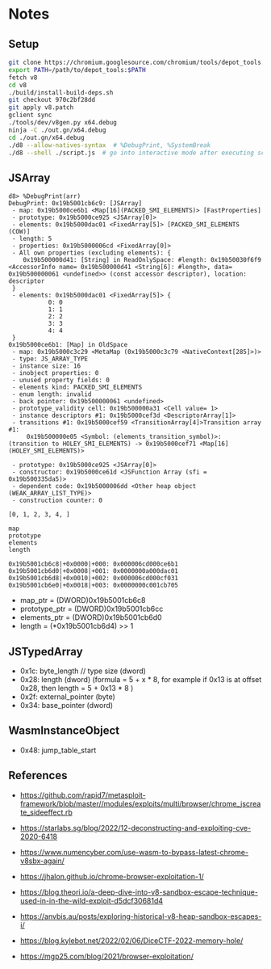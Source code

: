 # Notes

## Setup

```sh
git clone https://chromium.googlesource.com/chromium/tools/depot_tools.git
export PATH=/path/to/depot_tools:$PATH
fetch v8
cd v8
./build/install-build-deps.sh
git checkout 970c2bf28dd
git apply v8.patch
gclient sync
./tools/dev/v8gen.py x64.debug
ninja -C ./out.gn/x64.debug
cd ./out.gn/x64.debug
./d8 --allow-natives-syntax  # %DebugPrint, %SystemBreak
./d8 --shell ./script.js  # go into interactive mode after executing script.js
```

## JSArray

```console
d8> %DebugPrint(arr)
DebugPrint: 0x19b5001cb6c9: [JSArray]
 - map: 0x19b5000ce6b1 <Map[16](PACKED_SMI_ELEMENTS)> [FastProperties]
 - prototype: 0x19b5000ce925 <JSArray[0]>
 - elements: 0x19b5000dac01 <FixedArray[5]> [PACKED_SMI_ELEMENTS (COW)]
 - length: 5
 - properties: 0x19b5000006cd <FixedArray[0]>
 - All own properties (excluding elements): {
    0x19b500000d41: [String] in ReadOnlySpace: #length: 0x19b50030f6f9 <AccessorInfo name= 0x19b500000d41 <String[6]: #length>, data= 0x19b500000061 <undefined>> (const accessor descriptor), location: descriptor
 }
 - elements: 0x19b5000dac01 <FixedArray[5]> {
           0: 0
           1: 1
           2: 2
           3: 3
           4: 4
 }
0x19b5000ce6b1: [Map] in OldSpace
 - map: 0x19b5000c3c29 <MetaMap (0x19b5000c3c79 <NativeContext[285]>)>
 - type: JS_ARRAY_TYPE
 - instance size: 16
 - inobject properties: 0
 - unused property fields: 0
 - elements kind: PACKED_SMI_ELEMENTS
 - enum length: invalid
 - back pointer: 0x19b500000061 <undefined>
 - prototype_validity cell: 0x19b500000a31 <Cell value= 1>
 - instance descriptors #1: 0x19b5000cef3d <DescriptorArray[1]>
 - transitions #1: 0x19b5000cef59 <TransitionArray[4]>Transition array #1:
     0x19b500000e05 <Symbol: (elements_transition_symbol)>: (transition to HOLEY_SMI_ELEMENTS) -> 0x19b5000cef71 <Map[16](HOLEY_SMI_ELEMENTS)>

 - prototype: 0x19b5000ce925 <JSArray[0]>
 - constructor: 0x19b5000ce61d <JSFunction Array (sfi = 0x19b500335da5)>
 - dependent code: 0x19b5000006dd <Other heap object (WEAK_ARRAY_LIST_TYPE)>
 - construction counter: 0

[0, 1, 2, 3, 4, ]
```

```text
map
prototype
elements
length
```

```text
0x19b5001cb6c8|+0x0000|+000: 0x000006cd000ce6b1
0x19b5001cb6d0|+0x0008|+001: 0x0000000a000dac01
0x19b5001cb6d8|+0x0010|+002: 0x000006cd000cf031
0x19b5001cb6e0|+0x0018|+003: 0x0000000c001cb705
```

- map_ptr = (DWORD)0x19b5001cb6c8
- prototype_ptr = (DWORD)0x19b5001cb6cc
- elements_ptr = (DWORD)0x19b5001cb6d0
- length = (*0x19b5001cb6d4) >> 1

## JSTypedArray

- 0x1c: byte_length // type size (dword)
- 0x28: length (dword) (formula = 5 + x * 8, for example if 0x13 is at offset 0x28, then length = 5 + 0x13 * 8 )
- 0x2f: external_pointer (byte)
- 0x34: base_pointer (dword)

## WasmInstanceObject

- 0x48: jump_table_start

## References

- https://github.com/rapid7/metasploit-framework/blob/master//modules/exploits/multi/browser/chrome_jscreate_sideeffect.rb
- https://starlabs.sg/blog/2022/12-deconstructing-and-exploiting-cve-2020-6418
- https://www.numencyber.com/use-wasm-to-bypass-latest-chrome-v8sbx-again/

- https://jhalon.github.io/chrome-browser-exploitation-1/
- https://blog.theori.io/a-deep-dive-into-v8-sandbox-escape-technique-used-in-in-the-wild-exploit-d5dcf30681d4
- https://anvbis.au/posts/exploring-historical-v8-heap-sandbox-escapes-i/
- https://blog.kylebot.net/2022/02/06/DiceCTF-2022-memory-hole/
- https://mgp25.com/blog/2021/browser-exploitation/
